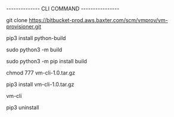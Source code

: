 -------------- CLI COMMAND ----------------

git clone https://bitbucket-prod.aws.baxter.com/scm/vmprov/vm-provisioner.git

pip3 install python-build

sudo python3 -m build

sudo python3 -m pip install build

chmod 777 vm-cli-1.0.tar.gz

pip3 install vm-cli-1.0.tar.gz

vm-cli

pip3 uninstall

